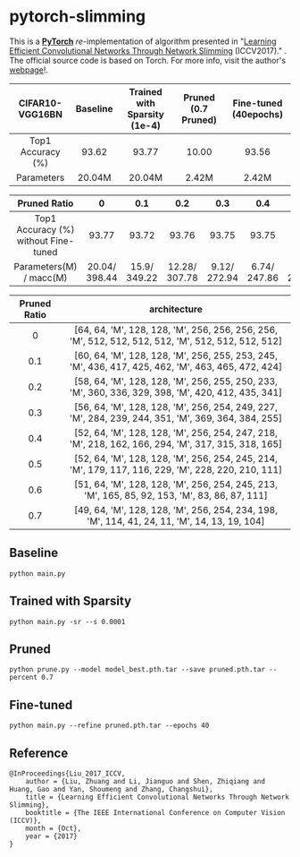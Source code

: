 # pytorch-slimming

This is a **[PyTorch](http://pytorch.org/)** _re_-implementation of algorithm presented in "[Learning Efficient Convolutional Networks Through Network Slimming](http://openaccess.thecvf.com/content_iccv_2017/html/Liu_Learning_Efficient_Convolutional_ICCV_2017_paper.html) (ICCV2017)." . The official source code is based on Torch. For more info, visit the author's [webpage](https://github.com/liuzhuang13/slimming)!.

|  CIFAR10-VGG16BN  | Baseline | Trained with Sparsity (1e-4) | Pruned (0.7 Pruned) | Fine-tuned (40epochs) |
| :---------------: | :------: | :--------------------------: | :-----------------: | :-------------------: |
| Top1 Accuracy (%) |  93.62   |            93.77             |        10.00        |         93.56         |
|    Parameters     |  20.04M  |            20.04M            |        2.42M        |         2.42M         |

|             Pruned Ratio             |       0       |     0.1      |      0.2      |     0.3      |     0.4      |     0.5      |     0.6      |     0.7      |
| :----------------------------------: | :-----------: | :----------: | :-----------: | :----------: | :----------: | :----------: | :----------: | :----------: |
| Top1 Accuracy (%) without Fine-tuned |     93.77     |    93.72     |     93.76     |    93.75     |    93.75     |    93.40     |    37.83     |    10.00     |
|       Parameters(M) / macc(M)        | 20.04/ 398.44 | 15.9/ 349.22 | 12.28/ 307.78 | 9.12/ 272.94 | 6.74/ 247.86 | 4.62/ 231.86 | 3.14/ 222.17 | 2.42/ 210.84 |

| Pruned Ratio |               architecture               |
| :----------: | :--------------------------------------: |
|      0       | [64, 64, 'M', 128, 128, 'M', 256, 256, 256, 256, 'M', 512, 512, 512, 512, 'M', 512, 512, 512, 512] |
|     0.1      | [60, 64, 'M', 128, 128, 'M', 256, 255, 253, 245, 'M', 436, 417, 425, 462, 'M', 463, 465, 472, 424] |
|     0.2      | [58, 64, 'M', 128, 128, 'M', 256, 255, 250, 233, 'M', 360, 336, 329, 398, 'M', 420, 412, 435, 341] |
|     0.3      | [56, 64, 'M', 128, 128, 'M', 256, 254, 249, 227, 'M', 284, 239, 244, 351, 'M', 369, 364, 384, 255] |
|     0.4      | [52, 64, 'M', 128, 128, 'M', 256, 254, 247, 218, 'M', 218, 162, 166, 294, 'M', 317, 315, 318, 165] |
|     0.5      | [52, 64, 'M', 128, 128, 'M', 256, 254, 245, 214, 'M', 179, 117, 116, 229, 'M', 228, 220, 210, 111] |
|     0.6      | [51, 64, 'M', 128, 128, 'M', 256, 254, 245, 213, 'M', 165, 85, 92, 153, 'M', 83, 86, 87, 111] |
|     0.7      | [49, 64, 'M', 128, 128, 'M', 256, 254, 234, 198, 'M', 114, 41, 24, 11, 'M', 14, 13, 19, 104] |

## Baseline 

```shell
python main.py
```

## Trained with Sparsity

```shell
python main.py -sr --s 0.0001
```

## Pruned

```shell
python prune.py --model model_best.pth.tar --save pruned.pth.tar --percent 0.7
```

## Fine-tuned

```shell
python main.py --refine pruned.pth.tar --epochs 40
```

## Reference

```
@InProceedings{Liu_2017_ICCV,
    author = {Liu, Zhuang and Li, Jianguo and Shen, Zhiqiang and Huang, Gao and Yan, Shoumeng and Zhang, Changshui},
    title = {Learning Efficient Convolutional Networks Through Network Slimming},
    booktitle = {The IEEE International Conference on Computer Vision (ICCV)},
    month = {Oct},
    year = {2017}
}
```
